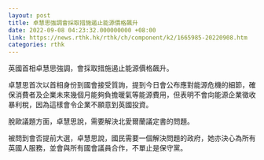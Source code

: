 ```yaml
---
layout: post
title: 卓慧思強調會採取措施遏止能源價格飆升
date: 2022-09-08 04:23:32.000000000 +08:00
link: https://news.rthk.hk/rthk/ch/component/k2/1665985-20220908.htm
categories: rthk
---
```


英國首相卓慧思強調，會採取措施遏止能源價格飆升。

卓慧思首次以首相身份到國會接受質詢，提到今日會公布應對能源危機的細節，確保消費者及企業未來幾個月能夠負擔暖氣等能源費用，但表明不會向能源企業徵收暴利稅，因為這樣會令企業不願意到英國投資。

脫歐議題方面，卓慧思說，需要解決北愛爾蘭議定書的問題。

被問到會否提前大選，卓慧思說，國民需要一個解決問題的政府，她亦決心為所有英國人服務，並會與所有國會議員合作，不單止是保守黨。
